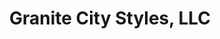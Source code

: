 ---
title: "Granite City Styles, LLC"
url: /barre-barre-city/granite-city-styles-llc/
shop: hairdresser
---